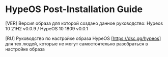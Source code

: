 # HypeOS Post-Installation Guide
[VER] Версия образа для которой создано данное руководство: Hypeos 10 21H2 v0.0.9 / HypeOS 10 1809 v0.0.1

[RU] Руководство по настройке образа HypeOS [https://dsc.gg/hypeos] для тех людей, которые не могут самостоятельно разобраться в настройке образа
